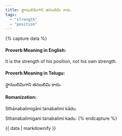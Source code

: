 ```yaml
---
title: స్థానబలిమిగాని తనబలిమి కాదు.
tags:
  - "strength"
  - "position"
---
```


{% capture data %}
#### Proverb Meaning in English:
It is the strength of his position, not his own strength.

#### Proverb Meaning in Telugu:
స్థానబలిమిగాని తనబలిమి కాదు.

#### Romanization:
Sthānabalimigāni tanabalimi kādu.

Sthanabalimigani tanabalimi kadu.
{% endcapture %}

{{ data | markdownify }}


